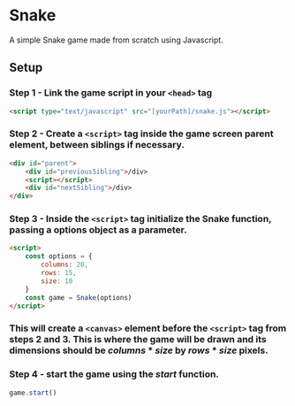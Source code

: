 # Snake

A simple Snake game made from scratch using Javascript.

## Setup

### Step 1 - Link the game script in your `<head>` tag
```html
<script type="text/javascript" src="[yourPath]/snake.js"></script>
```
### Step 2 - Create a `<script>` tag inside the game screen parent element, between siblings if necessary.
```html
<div id="parent">
    <div id="previousSibling">/div>
    <script></script>
    <div id="nextSibling">/div>
</div>
```

### Step 3 - Inside the `<script>` tag initialize the Snake function, passing a options object as a parameter.
```html
<script>
    const options = {
        columns: 20,
        rows: 15,
        size: 10
    }
    const game = Snake(options)
</script>
```
### This will create a `<canvas>` element before the `<script>` tag from steps 2 and 3. This is where the game will be drawn and its dimensions should be *columns* * *size* by *rows* * *size* pixels.

### Step 4 - start the game using the *start* function.
```javascript
game.start()
```